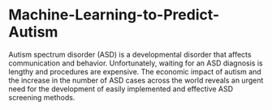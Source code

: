# Machine-Learning-to-Predict-Autism
Autism spectrum disorder (ASD) is a developmental disorder that affects communication and behavior. Unfortunately, waiting for an ASD diagnosis is lengthy and procedures are expensive. The economic impact of autism and the increase in the number of ASD cases across the world reveals an urgent need for the development of easily implemented and effective ASD screening methods.
